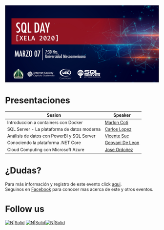 ![Header](./files/header.jpg)

# Presentaciones

Sesion | Speaker
--- | --- 
Introduccion a containers con Docker | [Marlon Coti](./files/)
SQL Server - La plataforma de datos moderna | [Carlos Lopez](./files/)
Análisis de datos con PowerBI y SQL Server | [Vicente Suc](./files/)
Conociendo la plataforma .NET Core | [Geovani De Leon](./files/)
Cloud Computing con Microsoft Azure | [Jose Ordoñez](./files/)

# ¿Dudas?
Para más información y registro de este evento click [aqui](https://sqlconnect_2019.eventbrite.com).  
Seguinos en [Facebook](https://www.facebook.com/groups/gtssug/) para conocer mas acerca de este y otros eventos.

# Follow us
[![N|Solid](http://dbamastery.com/wp-content/uploads/2018/08/if_twitter_circle_color_107170.png)](https://twitter.com/gtssug) [![N|Solid](http://dbamastery.com/wp-content/uploads/2018/08/if_github_circle_black_107161.png)](https://github.com/GTSSUG)[![N|Solid](http://dbamastery.com/wp-content/uploads/2018/08/if_browser_1055104.png)](https://www.facebook.com/groups/gtssug/)
